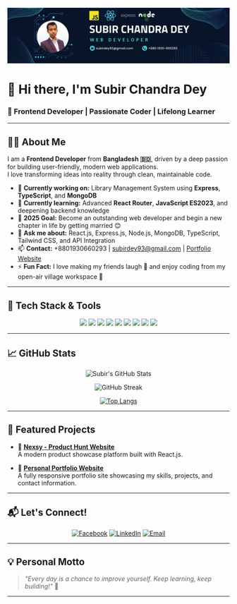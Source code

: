 <!-- Profile Banner -->
![Banner](./banner.png)

# 👋 Hi there, I'm Subir Chandra Dey

### 🚀 Frontend Developer | Passionate Coder | Lifelong Learner

---

## 🧑‍💻 About Me
I am a **Frontend Developer** from **Bangladesh 🇧🇩**, driven by a deep passion for building user-friendly, modern web applications.  
I love transforming ideas into reality through clean, maintainable code.

- 🔭 **Currently working on:** Library Management System using **Express**, **TypeScript**, and **MongoDB**
- 🌱 **Currently learning:** Advanced **React Router**, **JavaScript ES2023**, and deepening backend knowledge
- 🎯 **2025 Goal:** Become an outstanding web developer and begin a new chapter in life by getting married 😊
- 💬 **Ask me about:** React.js, Express.js, Node.js, MongoDB, TypeScript, Tailwind CSS, and API Integration
- 📫 **Contact:** +8801930660293 | subirdey93@gmail.com | [Portfolio Website](https://subirdey.com)
- ⚡ **Fun Fact:** I love making my friends laugh 🤣 and enjoy coding from my open-air village workspace 🌾

---

## 🚀 Tech Stack & Tools
<div align="center">
  
  <img src="https://img.shields.io/badge/-HTML5-E34F26?style=for-the-badge&logo=html5&logoColor=white" />
  <img src="https://img.shields.io/badge/-CSS3-1572B6?style=for-the-badge&logo=css3" />
  <img src="https://img.shields.io/badge/-JavaScript-F7DF1E?style=for-the-badge&logo=javascript&logoColor=black" />
  <img src="https://img.shields.io/badge/-TypeScript-3178C6?style=for-the-badge&logo=typescript&logoColor=white" />
  <img src="https://img.shields.io/badge/-React-61DAFB?style=for-the-badge&logo=react&logoColor=black" />
  <img src="https://img.shields.io/badge/-Node.js-339933?style=for-the-badge&logo=nodedotjs&logoColor=white" />
  <img src="https://img.shields.io/badge/-Express.js-000000?style=for-the-badge&logo=express&logoColor=white" />
  <img src="https://img.shields.io/badge/-MongoDB-47A248?style=for-the-badge&logo=mongodb&logoColor=white" />
  <img src="https://img.shields.io/badge/-Tailwind_CSS-06B6D4?style=for-the-badge&logo=tailwindcss" />
  
</div>

---

## 📈 GitHub Stats
<div align="center">

  ![Subir's GitHub Stats](https://github-readme-stats.vercel.app/api?username=SubirChDey&show_icons=true&theme=tokyonight&hide_border=true&count_private=true)
  
  ![GitHub Streak](https://github-readme-streak-stats.herokuapp.com?user=SubirChDey&theme=tokyonight&hide_border=true)

  [![Top Langs](https://github-readme-stats.vercel.app/api/top-langs/?username=SubirChDey&layout=compact&theme=tokyonight&hide_border=true)](https://github.com/SubirChDey)
  
</div>

---

## 🚀 Featured Projects
- 🔗 **[Nexsy - Product Hunt Website](https://github.com/SubirChDey/Nexsy-client)**  
  A modern product showcase platform built with React.js.

- 🔗 **[Personal Portfolio Website](https://subirdey.com)**  
  A fully responsive portfolio site showcasing my skills, projects, and contact information.

---

## 📬 Let's Connect!
<div align="center">
  
  [![Facebook](https://img.shields.io/badge/Facebook-1877F2?style=for-the-badge&logo=facebook&logoColor=white)](https://www.facebook.com/SubirChDey)
  [![LinkedIn](https://img.shields.io/badge/LinkedIn-0A66C2?style=for-the-badge&logo=linkedin&logoColor=white)](https://www.linkedin.com/in/subirchdey/)
  [![Email](https://img.shields.io/badge/Email-D14836?style=for-the-badge&logo=gmail&logoColor=white)](mailto:subirdey93@gmail.com)
  
</div>

---

## 💡 Personal Motto
> _"Every day is a chance to improve yourself. Keep learning, keep building!"_ 🚀

---

